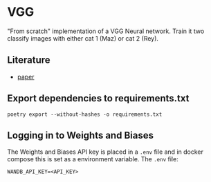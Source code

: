 # VGG

"From scratch" implementation of a VGG Neural network. Train it two classify
images with either cat 1 (Maz) or cat 2 (Rey).

## Literature

* [paper](https://arxiv.org/pdf/1409.1556.pdf)

## Export dependencies to requirements.txt

``` shell
poetry export --without-hashes -o requirements.txt
```

## Logging in to Weights and Biases

The Weights and Biases API key is placed in a `.env` file and in docker compose
this is set as a environment variable. The `.env` file:

```
WANDB_API_KEY=<API_KEY>
```

